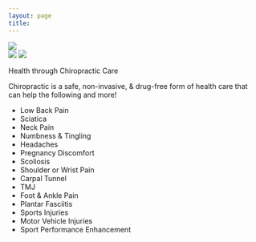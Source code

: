 ```yaml
---
layout: page
title: 
---
```


<div class="welcome-banner-left">
  <img class="welcome-banner-image" src="http://www.drctu.com/Dr._Charmaine_L._Tu-Chiropractic_Physician/Welcome_files/iStock_000005937723XSmall.jpg">
</div>
<div class="welcome-banner-right">
  <img class="welcome-banner-image" src="http://www.drctu.com/Dr._Charmaine_L._Tu-Chiropractic_Physician/Welcome_files/iStock_000008737455XSmall.jpg">
  <img class="welcome-banner-image" src="http://www.drctu.com/Dr._Charmaine_L._Tu-Chiropractic_Physician/Welcome_files/shapeimage_1.jpg">
</div>
<div class="clear"></div>

<p class="message">
  Health through Chiropractic Care
</p>

Chiropractic is a safe, non-invasive, & drug-free form of health care that can help the following and more!

- Low Back Pain
- Sciatica
- Neck Pain
- Numbness & Tingling
- Headaches
- Pregnancy Discomfort
- Scoliosis
- Shoulder or Wrist Pain
- Carpal Tunnel
- TMJ
- Foot & Ankle Pain
- Plantar Fasciitis
- Sports Injuries
- Motor Vehicle Injuries
- Sport Performance Enhancement
